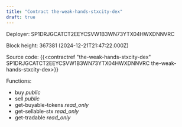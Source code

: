 ```yaml
---
title: "Contract the-weak-hands-stxcity-dex"
draft: true
---
```

Deployer: SP1DRJGCATCT2EEYCSVW1B3WN73YTX04HWXDNNVRC


 



Block height: 367381 (2024-12-21T21:47:22.000Z)

Source code: {{<contractref "the-weak-hands-stxcity-dex" SP1DRJGCATCT2EEYCSVW1B3WN73YTX04HWXDNNVRC the-weak-hands-stxcity-dex>}}

Functions:

* buy _public_
* sell _public_
* get-buyable-tokens _read_only_
* get-sellable-stx _read_only_
* get-tradable _read_only_
